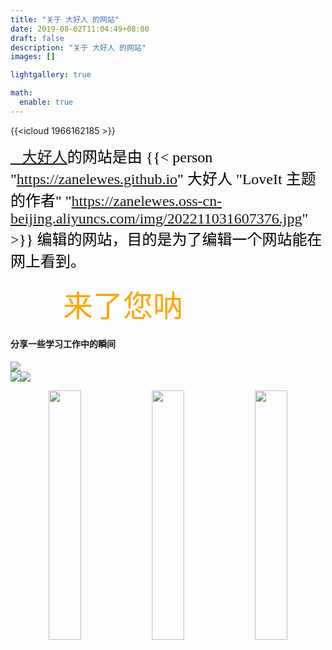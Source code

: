```yaml
---
title: "关于 大好人 的网站"
date: 2019-08-02T11:04:49+08:00
draft: false
description: "关于 大好人 的网站"
images: []

lightgallery: true

math:
  enable: true
---
```

{{<icloud 1966162185 >}}

<font face="kaiti" color=black size=5>[🦹大好人](https://zanelewes.github.io/loveit/)的网站是由 {{< person "https://zanelewes.github.io" 大好人 "LoveIt 主题的作者" "https://zanelewes.oss-cn-beijing.aliyuncs.com/img/202211031607376.jpg" >}} 编辑的网站，目的是为了编辑一个网站能在网上看到。</font>  
<br>
&emsp;&emsp;&emsp;&emsp;&emsp;&emsp;<font face="kaiti" color=orange size=20>来了您呐</font>  






#### 分享一些学习工作中的瞬间
![](https://zanelewes.oss-cn-beijing.aliyuncs.com/img/202211030022120.jpg)  
![](https://zanelewes.oss-cn-beijing.aliyuncs.com/img/202211030022122.jpg)![](https://zanelewes.oss-cn-beijing.aliyuncs.com/img/202211030022126.jpg)   

<div align="center">
   <img src="https://zanelewes.oss-cn-beijing.aliyuncs.com/img/202211030022125.jpg"  width=32%> <img src="https://zanelewes.oss-cn-beijing.aliyuncs.com/img/202211030022124.jpg" width=32%> <img src="https://zanelewes.oss-cn-beijing.aliyuncs.com/img/202211030022123.jpg" width=32%>
</div>
